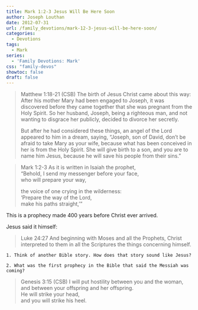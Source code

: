```yaml
---
title: Mark 1:2-3 Jesus Will Be Here Soon
author: Joseph Louthan
date: 2012-07-31
url: /family_devotions/mark-12-3-jesus-will-be-here-soon/
categories:
  - Devotions
tags:
  - Mark
series:
  - 'Family Devotions: Mark'
css: "family-devos"
showtoc: false
draft: false
---
```

>Matthew 1:18-21 (CSB) The birth of Jesus Christ came about this way: After his mother Mary had been engaged to Joseph, it was discovered before they came together that she was pregnant from the Holy Spirit. So her husband, Joseph, being a righteous man, and not wanting to disgrace her publicly, decided to divorce her secretly.
>
>But after he had considered these things, an angel of the Lord appeared to him in a dream, saying, “Joseph, son of David, don’t be afraid to take Mary as your wife, because what has been conceived in her is from the Holy Spirit. She will give birth to a son, and you are to name him Jesus, because he will save his people from their sins.”

>Mark 1:2-3 As it is written in Isaiah the prophet,  
>“Behold, I send my messenger before your face,  
>who will prepare your way,  
>
>the voice of one crying in the wilderness:  
>‘Prepare the way of the Lord,  
>make his paths straight,’”

This is a prophecy made 400 years before Christ ever arrived.

Jesus said it himself:

>Luke 24:27 And beginning with Moses and all the Prophets, Christ interpreted to them in all the Scriptures the things concerning himself.

```text
1. Think of another Bible story. How does that story sound like Jesus?

2. What was the first prophecy in the Bible that said the Messiah was coming?
```

>Genesis 3:15 (CSB) I will put hostility between you and the woman,  
>and between your offspring and her offspring.  
>He will strike your head,  
>and you will strike his heel.
